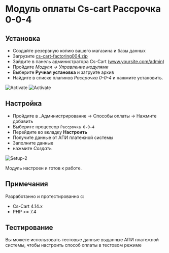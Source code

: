# Модуль оплаты Cs-cart Рассрочка 0-0-4

## Установка

* Создайте резервную копию вашего магазина и базы данных
* Загрузите [cs-cart-factoring004.zip](https://github.com/bnpl-kz/factoring004-cscart/archive/refs/heads/main.zip)
* Зайдите в панель администратора Cs-Cart (www.yoursite.com/admin)
* Пройдите _Модули → Управление модулями_
* Выберите **Ручная установка** и загруите архив
* Найдите в списке плагинов _Рассрочка 0-0-4_ и нажмите установить.

![Activate](https://github.com/bnpl-partners/factoring004-cscart/raw/main/doc/install.png)
![Activate](https://github.com/bnpl-partners/factoring004-cscart/raw/main/doc/install2.png)

## Настройка

* Пройдите в _Администрирование → Способы оплаты -> Нажмите добавить
* Выберите процессор `Рассрочка 0-0-4`
* Перейдите во вкладку **Настроить**
* Получите данные от АПИ платежной системы
* Заполните данные
* нажмите _Создать_

![Setup-2](https://github.com/bnpl-partners/factoring004-cscart/raw/main/doc/activate.png)

Модуль настроен и готов к работе.

## Примечания

Разработанно и протестированно с:

* Cs-Cart 4.14.x
* PHP >= 7.4

## Тестирование

Вы можете использовать тестовые данные выданные АПИ платежной системы, чтобы настроить способ оплаты в тестовом режиме